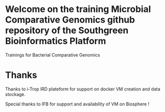 # Welcome on the training Microbial Comparative Genomics github repository of the Southgreen Bioinformatics Platform

Trainings for Bacterial Comparative Genomics

# Thanks
Thanks to i-Trop IRD plateform for support on docker VM creation and data stockage.

Special thanks to IFB for support and availability of VM on Biosphere !
